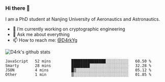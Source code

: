### Hi there 👋

I am a PhD student at Nanjing University of Aeronautics and Astronautics.

- 🔭 I’m currently working on cryptographic engineering
- 💬 Ask me about everything
- 📫 How to reach me: [@D4rkYg](https://twitter.com/D4rkYg)

![D4rk's github stats](https://github-readme-stats.vercel.app/api?username=dd4rk&show_icons=true&title_color=fff&icon_color=79ff97&text_color=9f9f9f&bg_color=151515)

<!--START_SECTION:waka-->
```text
JavaScript   52 mins         ███████████████░░░░░░░░░░   60.50 % 
Smarty       28 mins         ████████░░░░░░░░░░░░░░░░░   32.28 % 
JSON         4 mins          █▒░░░░░░░░░░░░░░░░░░░░░░░   05.12 % 
Other        1 min           ▒░░░░░░░░░░░░░░░░░░░░░░░░   01.85 % 
```
<!--END_SECTION:waka-->
